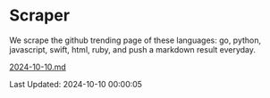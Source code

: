 # Scraper

We scrape the github trending page of these languages: go, python, javascript, swift, html, ruby, and push a markdown result everyday.

[2024-10-10.md](https://github.com/henson/Scraper/blob/master/2024-10-10.md)

Last Updated: 2024-10-10 00:00:05
